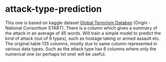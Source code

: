# attack-type-prediction
This one is based on kaggle dataset [Global Terrorism Databse](https://www.kaggle.com/START-UMD/gtd) (Origin - National Consortium START). There is a column which gives a summary of the attack in an average of 45 words. Will train a simple model to predict the kind of attack (out of 9 types), such as hostage taking or armed assault etc. 
The original table 135 columns, mostly due to same column represented in various data types. Such as the attack type has 6 columns where only the numerical one (or perhaps txt one) will be useful.
